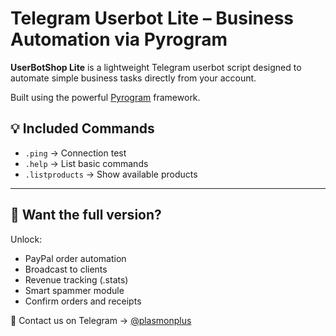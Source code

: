 # Telegram Userbot Lite – Business Automation via Pyrogram

**UserBotShop Lite** is a lightweight Telegram userbot script designed to automate simple business tasks directly from your account.

Built using the powerful [Pyrogram](https://github.com/pyrogram/pyrogram) framework.

## 💡 Included Commands
- `.ping` → Connection test
- `.help` → List basic commands
- `.listproducts` → Show available products

---

## 🚀 Want the full version?
Unlock:
- PayPal order automation
- Broadcast to clients
- Revenue tracking (.stats)
- Smart spammer module
- Confirm orders and receipts

📩 Contact us on Telegram → [@plasmonplus](https://t.me/plasmonplus)
